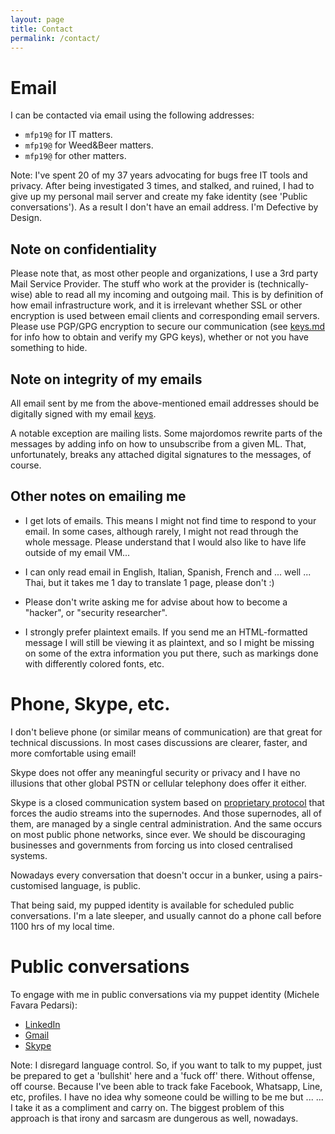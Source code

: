 ```yaml
---
layout: page
title: Contact
permalink: /contact/
---
```


Email
=====

I can be contacted via email using the following addresses:

* `mfp19@` for IT matters.
* `mfp19@` for Weed&Beer matters.
* `mfp19@` for other matters.

Note: I've spent 20 of my 37 years advocating for bugs free IT tools and privacy.
After being investigated 3 times, and stalked, and ruined, I had to give up
my personal mail server and create my fake identity (see 'Public conversations').
As a result I don't have an email address.
I'm Defective by Design.

Note on confidentiality
-----------------------

Please note that, as most other people and organizations, I use a 3rd party
Mail Service Provider. The stuff who work at the provider is (technically-wise)
able to read all my incoming and outgoing mail. This is by definition of how
email infrastructure work, and it is irrelevant whether SSL or other encryption
is used between email clients and corresponding email servers. 
Please use PGP/GPG encryption to secure our communication (see [keys.md](/keys/) 
for info how to obtain and verify my GPG keys), whether or not you have 
something to hide.


Note on integrity of my emails
------------------------------

All email sent by me from the above-mentioned email addresses should be
digitally signed with my email [keys](/keys/).

A notable exception are mailing lists. Some majordomos rewrite parts of the messages by
adding info on how to unsubscribe from a given ML. That, unfortunately, breaks
any attached digital signatures to the messages, of course.


Other notes on emailing me
--------------------------

* I get lots of emails. This means I might not find time to respond to your
email. In some cases, although rarely, I might not read through the whole
message. Please understand that I would also like to have life outside of my
email VM...

* I can only read email in English, Italian, Spanish, French and ... well ... 
Thai, but it takes me 1 day to translate 1 page, please don't :)

* Please don't write asking me for advise about how to become a "hacker", or
"security researcher".

* I strongly prefer plaintext emails. If you send me an HTML-formatted message I
will still be viewing it as plaintext, and so I might be missing on some of the
extra information you put there, such as markings done with differently colored
fonts, etc.


Phone, Skype, etc.
==================

I don't believe phone (or similar means of communication) are that great for
technical discussions. In most cases discussions are clearer, faster, and more comfortable 
using email!

Skype does not offer any meaningful security or privacy and 
I have no illusions that other global PSTN or cellular telephony does
offer it either.

Skype is a closed communication system based on 
[proprietary protocol](http://en.wikipedia.org/wiki/Skype_protocol)
that forces the audio streams into the supernodes. And those supernodes,
all of them, are managed by a single central administration.
And the same occurs on most public phone networks, since ever.
We should be discouraging businesses and governments from forcing us into
closed centralised systems.

Nowadays every conversation that doesn't occur in a bunker, 
using a pairs-customised language, is public.

That being said, my pupped identity is available for scheduled public conversations. 
I'm a late sleeper, and usually cannot do a phone call before 1100 hrs of my local time.


Public conversations
====================

To engage with me in public conversations via 
my puppet identity (Michele Favara Pedarsi):

* [LinkedIn](https://www.linkedin.com/in/Michelefavarapedarsi)
* [Gmail](mailto:michele.favarapedarsi@gmail.com)
* [Skype](skype:michele.favarapedarsi)

Note: I disregard language control. So, if you want to talk to my puppet,
just be prepared to get a 'bullshit' here and a 'fuck off' there.
Without offense, off course. Because I've been able to track fake Facebook,
Whatsapp, Line, etc, profiles. I have no idea why someone could be willing to be me but ...
... I take it as a compliment and carry on.
The biggest problem of this approach is that irony and sarcasm
are dungerous as well, nowadays.

